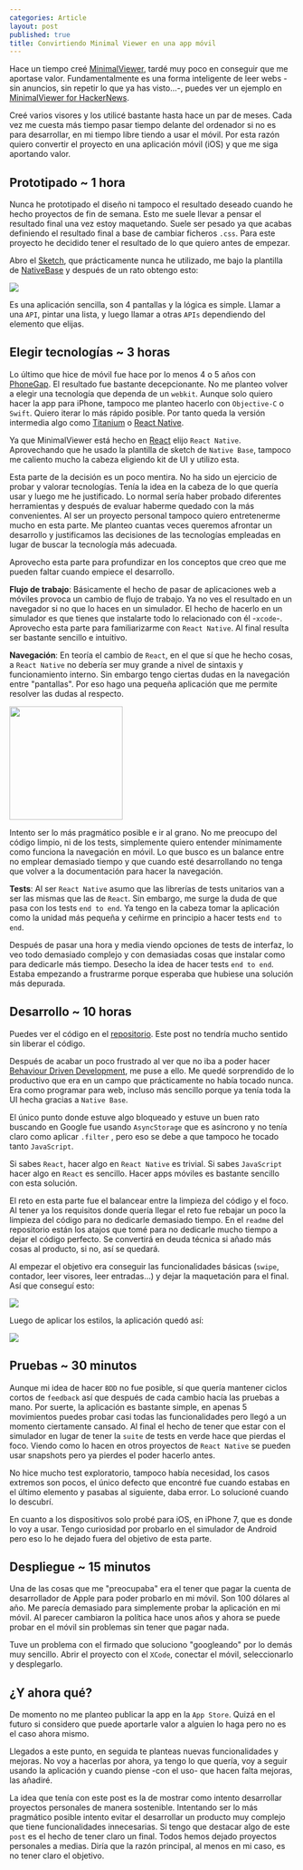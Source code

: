 ```yaml
---
categories: Article
layout: post
published: true
title: Convirtiendo Minimal Viewer en una app móvil
---
```

Hace un tiempo creé [MinimalViewer](https://github.com/MiguelBel/MinimalViewer), tardé muy poco en conseguir que me aportase valor. Fundamentalmente es una forma inteligente de leer webs -sin anuncios, sin repetir lo que ya has visto...-, puedes ver un ejemplo en [MinimalViewer for HackerNews](http://minimalviewer.miguel.im/viewers/hackernews).

Creé varios visores y los utilicé bastante hasta hace un par de meses. Cada vez me cuesta más tiempo pasar tiempo delante del ordenador si no es para desarrollar, en mi tiempo libre tiendo a usar el móvil. Por esta razón quiero convertir el proyecto en una aplicación móvil (iOS) y que me siga aportando valor.

## Prototipado ~ 1 hora

Nunca he prototipado el diseño ni tampoco el resultado deseado cuando he hecho proyectos de fin de semana. Esto me suele llevar a pensar el resultado final una vez estoy maquetando. Suele ser pesado ya que acabas definiendo el resultado final a base de cambiar ficheros `.css`. Para este proyecto he decidido tener el resultado de lo que quiero antes de empezar.

Abro el [Sketch](https://www.sketchapp.com/), que prácticamente nunca he utilizado, me bajo la plantilla de [NativeBase](https://nativebase.io/) y después de un rato obtengo esto:

![](http://i.imgur.com/l8gT15u.png)

Es una aplicación sencilla, son 4 pantallas y la lógica es simple. Llamar a una `API`, pintar una lista, y luego llamar a otras `APIs` dependiendo del elemento que elijas.

## Elegir tecnologías ~ 3 horas

Lo último que hice de móvil fue hace por lo menos 4 o 5 años con [PhoneGap](http://phonegap.com/). El resultado fue bastante decepcionante. No me planteo volver a elegir una tecnología que dependa de un `webkit`. Aunque solo quiero hacer la app para iPhone, tampoco me planteo hacerlo con `Objective-C` o `Swift`. Quiero iterar lo más rápido posible. Por tanto queda la versión intermedia algo como [Titanium](https://www.appcelerator.com/mobile-app-development-products/) o [React Native](https://facebook.github.io/react-native/).

Ya que MinimalViewer está hecho en [React](https://facebook.github.io/react/) elijo `React Native`. Aprovechando que he usado la plantilla de sketch de `Native Base`, tampoco me caliento mucho la cabeza eligiendo kit de UI y utilizo esta.

Esta parte de la decisión es un poco mentira. No ha sido un ejercicio de probar y valorar tecnologías. Tenía la idea en la cabeza de lo que quería usar y luego me he justificado. Lo normal sería haber probado diferentes herramientas y después de evaluar haberme quedado con la más convenientes. Al ser un proyecto personal tampoco quiero entretenerme mucho en esta parte. Me planteo cuantas veces queremos afrontar un desarrollo y justificamos las decisiones de las tecnologías empleadas en lugar de buscar la tecnología más adecuada.

Aprovecho esta parte para profundizar en los conceptos que creo que me pueden faltar cuando empiece el desarrollo.

**Flujo de trabajo**: Básicamente el hecho de pasar de aplicaciones web a móviles provoca un cambio de flujo de trabajo. Ya no ves el resultado en un navegador si no que lo haces en un simulador. El hecho de hacerlo en un simulador es que tienes que instalarte todo lo relacionado con él -`xcode`-. Aprovecho esta parte para familiarizarme con `React Native`. Al final resulta ser bastante sencillo e intuitivo.

**Navegación**: En teoría el cambio de `React`, en el que sí que he hecho cosas, a `React Native` no debería ser muy grande a nivel de sintaxis y funcionamiento interno. Sin embargo tengo ciertas dudas en la navegación entre "pantallas". Por eso hago una pequeña aplicación que me permite resolver las dudas al respecto.

<img src="http://i.imgur.com/EWQmWXR.gif" width="200">

Intento ser lo más pragmático posible e ir al grano. No me preocupo del código limpio, ni de los tests, simplemente quiero entender mínimamente como funciona la navegación en móvil. Lo que busco es un balance entre no emplear demasiado tiempo y que cuando esté desarrollando no tenga que volver a la documentación para hacer la navegación.

**Tests**: Al ser `React Native` asumo que las librerías de tests unitarios van a ser las mismas que las de `React`. Sin embargo, me surge la duda de que pasa con los tests `end to end`. Ya tengo en la cabeza tomar la aplicación como la unidad más pequeña y ceñirme en principio a hacer tests `end to end`.

Después de pasar una hora y media viendo opciones de tests de interfaz, lo veo todo demasiado complejo y con demasiadas cosas que instalar como para dedicarle más tiempo. Desecho la idea de hacer tests `end to end`. Estaba empezando a frustrarme porque esperaba que hubiese una solución más depurada.

## Desarrollo ~ 10 horas

Puedes ver el código en el [repositorio](https://github.com/MiguelBel/MinimalViewerMobile). Este post no tendría mucho sentido sin liberar el código.

Después de acabar un poco frustrado al ver que no iba a poder hacer [Behaviour Driven Development](https://en.wikipedia.org/wiki/Behavior-driven_development), me puse a ello. Me quedé sorprendido de lo productivo que era en un campo que prácticamente no había tocado nunca. Era como programar para web, incluso más sencillo porque ya tenía toda la UI hecha gracias a `Native Base`.

El único punto donde estuve algo bloqueado y estuve un buen rato buscando en Google fue usando `AsyncStorage` que es asíncrono y no tenía claro como aplicar `.filter` , pero eso se debe a que tampoco he tocado tanto `JavaScript`.

Si sabes `React`, hacer algo en `React Native` es trivial. Si sabes `JavaScript` hacer algo en `React` es sencillo. Hacer apps móviles es bastante sencillo con esta solución.

El reto en esta parte fue el balancear entre la limpieza del código y el foco. Al tener ya los requisitos donde quería llegar el reto fue rebajar un poco la limpieza del código para no dedicarle demasiado tiempo. En el `readme` del repositorio están los atajos que tomé para no dedicarle mucho tiempo a dejar el código perfecto. Se convertirá en deuda técnica si añado más cosas al producto, si no, así se quedará.

Al empezar el objetivo era conseguir las funcionalidades básicas (`swipe`, contador, leer visores, leer entradas...) y dejar la maquetación para el final. Así que conseguí esto:

![](http://i.imgur.com/USY1DTW.gif)

Luego de aplicar los estilos, la aplicación quedó así:

![](http://i.imgur.com/NoZSQ4e.gif)

## Pruebas ~ 30 minutos

Aunque mi idea de hacer `BDD` no fue posible, sí que quería mantener ciclos cortos de `feedback` así que después de cada cambio hacía las pruebas a mano. Por suerte, la aplicación es bastante simple, en apenas 5 movimientos puedes probar casi todas las funcionalidades pero llegó a un momento ciertamente cansado. Al final el hecho de tener que estar con el simulador en lugar de tener la `suite` de tests en verde hace que pierdas el foco. Viendo como lo hacen en otros proyectos de `React Native` se pueden usar snapshots pero ya pierdes el poder hacerlo antes.

No hice mucho test exploratorio, tampoco había necesidad, los casos extremos son pocos, el único defecto que encontré fue cuando estabas en el último elemento y pasabas al siguiente, daba error. Lo solucioné cuando lo descubrí.

En cuanto a los dispositivos solo probé para iOS, en iPhone 7, que es donde lo voy a usar. Tengo curiosidad por probarlo en el simulador de Android pero eso lo he dejado fuera del objetivo de esta parte.

## Despliegue ~ 15 minutos

Una de las cosas que me "preocupaba" era el tener que pagar la cuenta de desarrollador de Apple para poder probarlo en mi móvil. Son 100 dólares al año. Me parecía demasiado para simplemente probar la aplicación en mi móvil. Al parecer cambiaron la política hace unos años y ahora se puede probar en el móvil sin problemas sin tener que pagar nada.

Tuve un problema con el firmado que soluciono "googleando" por lo demás muy sencillo. Abrir el proyecto con el `XCode`, conectar el móvil, seleccionarlo y desplegarlo.

## ¿Y ahora qué?

De momento no me planteo publicar la app en la `App Store`. Quizá en el futuro si considero que puede aportarle valor a alguien lo haga pero no es el caso ahora mismo.

Llegados a este punto, en seguida te planteas nuevas funcionalidades y mejoras. No voy a hacerlas por ahora, ya tengo lo que quería, voy a seguir usando la aplicación y cuando piense -con el uso- que hacen falta mejoras, las añadiré.

La idea que tenía con este post es la de mostrar como intento desarrollar proyectos personales de manera sostenible. Intentando ser lo más pragmático posible intento evitar el desarrollar un producto muy complejo que tiene funcionalidades innecesarias. Si tengo que destacar algo de este `post` es el hecho de tener claro un final. Todos hemos dejado proyectos personales a medias. Diría que la razón principal, al menos en mi caso, es no tener claro el objetivo.
